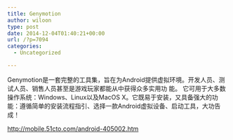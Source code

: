```yaml
---
title: Genymotion
author: wiloon
type: post
date: 2014-12-04T01:40:21+00:00
url: /?p=7094
categories:
  - Uncategorized

---
```

Genymotion是一套完整的工具集，旨在为Android提供虚拟环境。开发人员、测试人员、销售人员甚至是游戏玩家都能从中获得众多实用功 能。 它可用于大多数操作系统：Windows、Linux以及MacOS X。它既易于安装，又具备强大的功能：遵循简单的安装流程指引、选择一款Android虚拟设备、启动工具，大功告成！

http://mobile.51cto.com/android-405002.htm